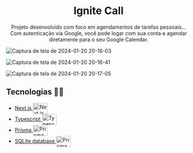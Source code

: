 <h1 align="center">Ignite Call</h1>

<p align="center">
  Projeto desenvolvido com foco em agendamentos de tarefas pessoais...<br>
  Com autenticação via Google, você pode logar com sua conta e agendar
  diretamente para o seu Google Calendar.
</p>

![Captura de tela de 2024-01-20 20-16-03](https://github.com/thekaykealves/ignitecall/assets/85270764/d59c97a8-5bef-4499-883b-e78f7fbc9199)


![Captura de tela de 2024-01-20 20-16-41](https://github.com/thekaykealves/ignitecall/assets/85270764/c9887293-c7a3-4ffa-8021-08deff90da91)


![Captura de tela de 2024-01-20 20-17-05](https://github.com/thekaykealves/ignitecall/assets/85270764/76f75412-9f5b-4b4b-957a-5f7a247b5f60)

## Tecnologias 👩‍💻

- <a href="https://nextjs.org/">
    <span>Next.js</span>
  
   <img align="center" alt="Next.js" height="30" width="40" src="https://cdn.icon-icons.com/icons2/2389/PNG/512/next_js_logo_icon_145038.png">
  </a>

- <a href="https://www.typescriptlang.org/">
    <span>Typescript</span>

    <img align="center" alt="Typescript" height="30" width="40" src="https://img.icons8.com/fluency/344/typescript.png">
  </a>

- <a href="https://www.prisma.io/">
    Prisma

    <img align="center" alt="Prisma" height="30" width="40" src="https://cdn.icon-icons.com/icons2/2107/PNG/512/file_type_light_prisma_icon_130444.png">
  </a>

 - <a href="https://www.sqlite.org/index.html">
    SQLite database

    <img align="center" alt="Prisma" height="30" width="40" src="https://cdn.icon-icons.com/icons2/2699/PNG/512/sqlite_logo_icon_170706.png">
  </a>
